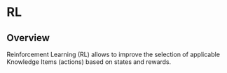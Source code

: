 # RL

## Overview

Reinforcement Learning (RL) allows to improve the selection of applicable Knowledge Items (actions)
based on states and rewards.
